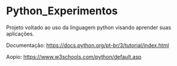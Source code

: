 # Python_Experimentos
Projeto voltado ao uso da linguagem python visando aprender suas aplicações. 

Documentação: https://docs.python.org/pt-br/3/tutorial/index.html

Aopio: https://www.w3schools.com/python/default.asp
